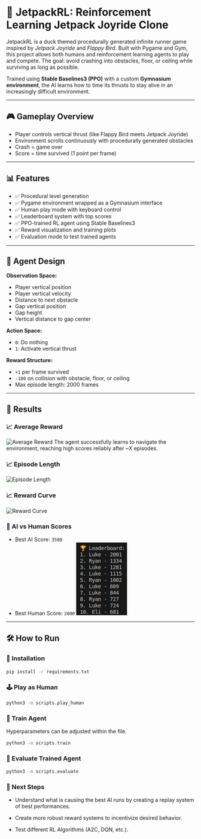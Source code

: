 # 🚀 JetpackRL: Reinforcement Learning Jetpack Joyride Clone

JetpackRL is a duck themed procedurally generated infinite runner game inspired by *Jetpack Joyride* and *Flappy Bird*. Built with Pygame and Gym, this project allows both humans and reinforcement learning agents to play and compete. The goal: avoid crashing into obstacles, floor, or ceiling while surviving as long as possible.

Trained using **Stable Baselines3 (PPO)** with a custom **Gymnasium environment**, the AI learns how to time its thrusts to stay alive in an increasingly difficult environment.

---

## 🎮 Gameplay Overview

- Player controls vertical thrust (like Flappy Bird meets Jetpack Joyride)
- Environment scrolls continuously with procedurally generated obstacles
- Crash = game over
- Score = time survived (1 point per frame)

---


## 📊 Features

- ✅ Procedural level generation
- ✅ Pygame environment wrapped as a Gymnasium interface
- ✅ Human play mode with keyboard control
- ✅ Leaderboard system with top scores
- ✅ PPO-trained RL agent using Stable Baselines3
- ✅ Reward visualization and training plots
- ✅ Evaluation mode to test trained agents

---

## 🧠 Agent Design

**Observation Space:**
- Player vertical position
- Player vertical velocity
- Distance to next obstacle
- Gap vertical position
- Gap height
- Vertical distance to gap center

**Action Space:**
- `0`: Do nothing
- `1`: Activate vertical thrust

**Reward Structure:**
- `+1` per frame survived
- `-100` on collision with obstacle, floor, or ceiling
- Max episode length: 2000 frames

---


## 🏁 Results

### 📈 Average Reward
![Average Reward](jetpack_rl/saves/average_reward.png)
The agent successfully learns to navigate the environment, reaching high scores reliably after ~X episodes.

### 📈 Episode Length
![Episode Length](jetpack_rl/saves/episode_length_curve.png)

### 📈 Reward Curve
![Reward Curve](jetpack_rl/saves/reward_curve_lowgv.png)


### 🤖 AI vs Human Scores
- Best AI Score: `3500`
- Best Human Score: `2000`
![leaderboard](jetpack_rl/assets/leaderboard.png)

---

## 🛠️ How to Run

### 🔧 Installation
```bash
pip install -r requirements.txt
```

### 🕹️ Play as Human
```bash
python3 -m scripts.play_human
```

### 🤖 Train Agent
Hyperparameters can be adjusted within the file.
```bash
python3 -m scripts.train
```
### 🧪 Evaluate Trained Agent
```bash
python3 -m scripts.evaluate
```

### 🚀 Next Steps

- Understand what is causing the best AI runs by creating a replay system of best performances.

- Create more robust reward systems to incentivize desired behavior.

- Test different RL Algorithms (A2C, DQN, etc.).
